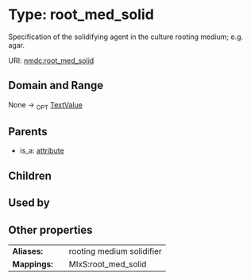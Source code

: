
# Type: root_med_solid


Specification of the solidifying agent in the culture rooting medium; e.g. agar.

URI: [nmdc:root_med_solid](https://microbiomedata/meta/root_med_solid)


## Domain and Range

None ->  <sub>OPT</sub> [TextValue](TextValue.md)

## Parents

 *  is_a: [attribute](attribute.md)

## Children


## Used by


## Other properties

|  |  |  |
| --- | --- | --- |
| **Aliases:** | | rooting medium solidifier |
| **Mappings:** | | MIxS:root_med_solid |

